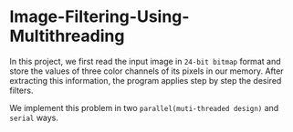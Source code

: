 # Image-Filtering-Using-Multithreading
In this project, we first read the input image in `24-bit bitmap` format and store the values of three color channels of its pixels in our memory. After extracting this information, the program applies step by step the desired filters.

We implement this problem in two `parallel(muti-threaded design)` and `serial` ways.
